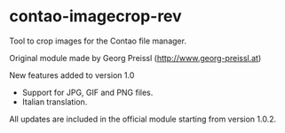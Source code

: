 # contao-imagecrop-rev
Tool to crop images for the Contao file manager. 

Original module made by Georg Preissl (http://www.georg-preissl.at)

New features added to version 1.0
- Support for JPG, GIF and PNG files.
- Italian translation.

All updates are included in the official module starting from version 1.0.2.

